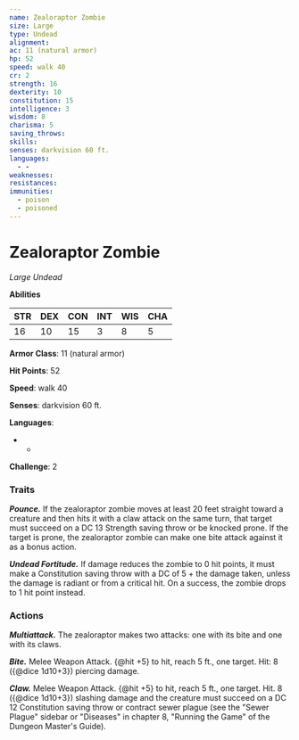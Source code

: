 ```yaml
---
name: Zealoraptor Zombie
size: Large
type: Undead
alignment: 
ac: 11 (natural armor)
hp: 52
speed: walk 40
cr: 2
strength: 16
dexterity: 10
constitution: 15
intelligence: 3
wisdom: 8
charisma: 5
saving_throws:
skills:
senses: darkvision 60 ft.
languages:
  - -
weaknesses:
resistances:
immunities:
  - poison
  - poisoned
---
```


# Zealoraptor Zombie

*Large Undead*

**Abilities**

| STR | DEX | CON | INT | WIS | CHA |
| --- | --- | --- | --- | --- | --- |
| 16 | 10 | 15 | 3 | 8 | 5 |

**Armor Class**: 11 (natural armor)

**Hit Points**: 52

**Speed**: walk 40

**Senses**: darkvision 60 ft.

**Languages**:
  - -

**Challenge**: 2

### Traits
***Pounce.*** If the zealoraptor zombie moves at least 20 feet straight toward a creature and then hits it with a claw attack on the same turn, that target must succeed on a DC 13 Strength saving throw or be knocked prone. If the target is prone, the zealoraptor zombie can make one bite attack against it as a bonus action.

***Undead Fortitude.*** If damage reduces the zombie to 0 hit points, it must make a Constitution saving throw with a DC of 5 + the damage taken, unless the damage is radiant or from a critical hit. On a success, the zombie drops to 1 hit point instead.

### Actions
***Multiattack.*** The zealoraptor makes two attacks: one with its bite and one with its claws.

***Bite.*** Melee Weapon Attack. {@hit +5} to hit, reach 5 ft., one target. Hit: 8 ({@dice 1d10+3}) piercing damage.

***Claw.*** Melee Weapon Attack. {@hit +5} to hit, reach 5 ft., one target. Hit. 8 ({@dice 1d10+3}) slashing damage and the creature must succeed on a DC 12 Constitution saving throw or contract sewer plague (see the "Sewer Plague" sidebar or "Diseases" in chapter 8, "Running the Game" of the Dungeon Master's Guide).

